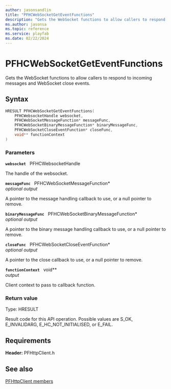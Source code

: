 ```yaml
---
author: jasonsandlin
title: "PFHCWebSocketGetEventFunctions"
description: "Gets the WebSocket functions to allow callers to respond to incoming messages and WebSocket close events."
ms.author: jasonsa
ms.topic: reference
ms.service: playfab
ms.date: 02/22/2024
---
```


# PFHCWebSocketGetEventFunctions  

Gets the WebSocket functions to allow callers to respond to incoming messages and WebSocket close events.  

## Syntax  
  
```cpp
HRESULT PFHCWebSocketGetEventFunctions(  
    PFHCWebsocketHandle websocket,  
    PFHCWebSocketMessageFunction* messageFunc,  
    PFHCWebSocketBinaryMessageFunction* binaryMessageFunc,  
    PFHCWebSocketCloseEventFunction* closeFunc,  
    void** functionContext  
)  
```  
  
### Parameters  
  
**`websocket`** &nbsp; PFHCWebsocketHandle  
  
The handle of the websocket.  
  
**`messageFunc`** &nbsp; PFHCWebSocketMessageFunction*  
*optional output*  
  
A pointer to the message handling callback to use, or a null pointer to remove.  
  
**`binaryMessageFunc`** &nbsp; PFHCWebSocketBinaryMessageFunction*  
*optional output*  
  
A pointer to the binary message handling callback to use, or a null pointer to remove.  
  
**`closeFunc`** &nbsp; PFHCWebSocketCloseEventFunction*  
*optional output*  
  
A pointer to the close callback to use, or a null pointer to remove.  
  
**`functionContext`** &nbsp; void**  
*output*  
  
Client context to pass to callback function.  
  
  
### Return value
Type: HRESULT
  
Result code for this API operation. Possible values are S_OK, E_INVALIDARG, E_HC_NOT_INITIALISED, or E_FAIL.
  
  
## Requirements  
  
**Header:** PFHttpClient.h
  
## See also  
[PFHttpClient members](../pfhttpclient_members.md)  

  
  
